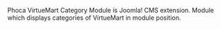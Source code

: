 Phoca VirtueMart Category Module is Joomla! CMS extension. Module which displays categories of VirtueMart in module position.